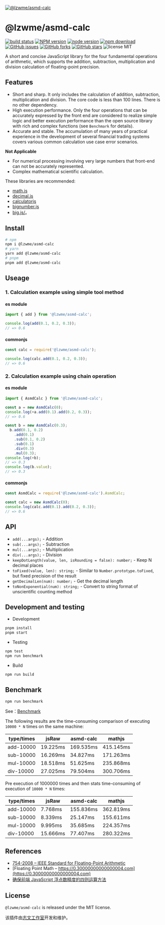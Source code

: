[![@lzwme/asmd-calc](https://nodei.co/npm/@lzwme/asmd-calc.png)][download-url]

@lzwme/asmd-calc
========

[![build status](https://github.com/lzwme/asmd-calc/actions/workflows/node-ci.yml/badge.svg?branch=main)](https://github.com/lzwme/asmd-calc/actions/workflows/node-ci.yml)
[![NPM version][npm-badge]][npm-url]
[![node version][node-badge]][node-url]
[![npm download][download-badge]][download-url]
[![GitHub issues][issues-badge]][issues-url]
[![GitHub forks][forks-badge]][forks-url]
[![GitHub stars][stars-badge]][stars-url]
![license MIT](https://img.shields.io/github/license/lzwme/asmd-calc)
<!-- [![minzipped size][bundlephobia-badge]][bundlephobia-url] -->

[stars-badge]: https://img.shields.io/github/stars/lzwme/asmd-calc.svg
[stars-url]: https://github.com/lzwme/asmd-calc/stargazers
[forks-badge]: https://img.shields.io/github/forks/lzwme/asmd-calc.svg
[forks-url]: https://github.com/lzwme/asmd-calc/network
[issues-badge]: https://img.shields.io/github/issues/lzwme/asmd-calc.svg
[issues-url]: https://github.com/lzwme/asmd-calc/issues
[npm-badge]: https://img.shields.io/npm/v/@lzwme/asmd-calc.svg?style=flat-square
[npm-url]: https://npmjs.org/package/@lzwme/asmd-calc
[node-badge]: https://img.shields.io/badge/node.js-%3E=_10.9.0-green.svg?style=flat-square
[node-url]: https://nodejs.org/download/
[download-badge]: https://img.shields.io/npm/dm/@lzwme/asmd-calc.svg?style=flat-square
[download-url]: https://npmjs.org/package/@lzwme/asmd-calc
[bundlephobia-url]: https://bundlephobia.com/result?p=@lzwme/asmd-calc@latest
[bundlephobia-badge]: https://badgen.net/bundlephobia/minzip/@lzwme/asmd-calc@latest

A short and concise JavaScript library for the four fundamental operations of arithmetic, which supports the addition, subtraction, multiplication and division calculation of floating-point precision.

## Features

- Short and sharp. It only includes the calculation of addition, subtraction, multiplication and division. The core code is less than 100 lines. There is no other dependency.
- High execution performance. Only the four operations that can be accurately expressed by the front end are considered to realize simple logic and better execution performance than the open source library with rich and complex functions (see `Benchmark` for details).
- Accurate and stable. The accumulation of many years of practical experience in the development of several financial trading systems covers various common calculation use case error scenarios.

**Not Applicable**

- For numerical processing involving very large numbers that front-end can not be accurately represented.
- Complex mathematical scientific calculation. 

These libraries are recommended:

- [math.js](https://mathjs.org/index.html)
- [decimal.js](https://github.com/MikeMcl/decimal.js)
- [calculatorjs](https://github.com/fzred/calculatorjs)
- [bignumber.js](https://github.com/MikeMcl/bignumber.js)
- [big.js/](https://github.com/MikeMcl/big.js/)。

## Install

```bash
# npm
npm i @lzwme/asmd-calc
# yarn
yarn add @lzwme/asmd-calc
# pnpm
pnpm add @lzwme/asmd-calc
```

## Useage

### 1. Calculation example using simple tool method

#### es module

```js
import { add } from '@lzwme/asmd-calc';

console.log(add(0.1, 0.2, 0.3));
// => 0.6
```

#### commonjs


```js
const calc = require('@lzwme/asmd-calc');

console.log(calc.add(0.1, 0.2, 0.3));
// => 0.6
```

### 2. Calculation example using chain operation

#### es module

```js
import { AsmdCalc } from '@lzwme/asmd-calc';

const a = new AsmdCalc(0);
console.log(+a.add(0.1).add(0.2, 0.3));
// => 0.6

const b = new AsmdCalc(0.3);
  b.add(0.1, 0.2)
    .add(0.1)
    .sub(0.1, 0.2)
    .sub(0.1)
    .div(0.3)
    .mul(0.3);
console.log(+b);
// => 0.3
console.log(b.value);
// => 0.3
```

#### commonjs

```js
const AsmdCalc = require('@lzwme/asmd-calc').AsmdCalc;

const calc = new AsmdCalc(0);
console.log(calc.add(0.1).add(0.2, 0.3));
// => 0.6
```

## API

- `add(...args);` - Addition
- `sub(...args);` - Subtraction
- `mul(...args);` - Multiplication
- `div(...args);` - Division
- `keepDotLength(value, len, isRounding = false): number;` - Keep N decimal places
- `toFixed(value, len): string;` - Similar to `Number.prototype.toFixed`, but fixed precision of the result
- `getDecimalLen(num): number;` - Get the decimal length
- `toNonExponential(num): string;` - Convert to string format of unscientific counting method

## Development and testing

- Development

```bash
pnpm install
pnpm start
```

- Testing

```bash
npm test
npm run benchmark
```

- Build

```bash
npm run build
```

## Benchmark

```bash
npm run benchmark
```

See：[Benchmark](https://github.com/lzwme/asmd-calc/blob/master/benchmark/index.ts)

The following results are the time-consuming comparison of executing `10000 * N` times on the same machine:

| type/times |   jsRaw  | asmd-calc |  mathjs   |
|     ---    |   ---    |    ---    |    ---    |
| add-10000  | 19.225ms | 169.535ms | 415.145ms |
| sub-10000  | 16.269ms | 34.827ms  | 171.263ms |
| mul-10000  | 18.518ms | 51.625ms  | 235.868ms |
| div-10000  | 27.025ms | 79.504ms  | 300.706ms |

Pre execution of 1000000 times and then stats time-consuming of execution of `10000 * N` times:

| type/times |   jsRaw  | asmd-calc |  mathjs   |
|     ---    |   ---    |    ---    |    ---    |
| add-10000  | 7.768ms  | 155.836ms | 362.819ms |
| sub-10000  | 8.339ms  | 25.147ms  | 155.611ms |
| mul-10000  | 9.995ms  | 35.685ms  | 224.357ms |
| div-10000  | 15.666ms | 77.407ms  | 280.322ms |

## References

- [754-2008 – IEEE Standard for Floating-Point Arithmetic](https://ieeexplore.ieee.org/document/4610935)
- [Floating Point Math – https://0.30000000000000004.com](https://0.30000000000000004.com)
- [确保前端 JavaScript 浮点数精度的四则运算方法](https://lzw.me/a/javascript-floating-point-arithmetic.html)

## License

`@lzwme/asmd-calc` is released under the MIT license.

该插件由[志文工作室](https://lzw.me)开发和维护。

